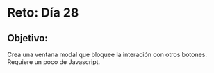 # Reto: Día 28

## Objetivo:
Crea una ventana modal que bloquee la interación con otros botones. Requiere un poco de Javascript.
